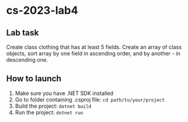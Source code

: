 # cs-2023-lab4
## Lab task
Create class clothing that has at least 5 fields. Create an array of class objects, sort array by one field in ascending order, and by another - in descending one.
## How to launch
1. Make sure you have .NET SDK installed <br/>
2. Go to folder containing .csproj file: ```cd path/to/your/project``` <br/>
3. Build the project: ```dotnet build``` <br/>
4. Run the project: ```dotnet run```
